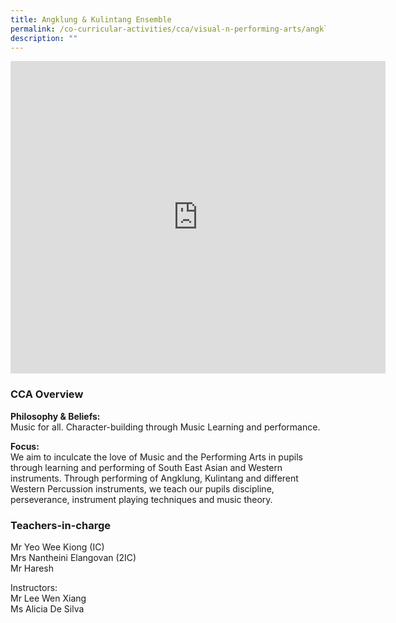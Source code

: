 ```yaml
---
title: Angklung & Kulintang Ensemble
permalink: /co-curricular-activities/cca/visual-n-performing-arts/angklung-n-kulintang-ensemble/
description: ""
---
```

<iframe allowfullscreen="true" height="500" width="600" frameborder="0" src="https://docs.google.com/presentation/d/e/2PACX-1vT2EaZZGm_SG54a7g7ckfUZMN5ubTqottSV3isgUJShtls8I-yeaM4c59XN7OSpqVxtFj7uLMjghj7e/embed?start=false&amp;loop=true&amp;delayms=10000"></iframe>

### CCA Overview

**Philosophy &amp; Beliefs:** <br>
Music for all. Character-building through Music Learning and performance.&nbsp;  

**Focus:**&nbsp;<br>
We aim to inculcate the love of Music and the Performing Arts in pupils through learning and performing of South East Asian and Western instruments. Through performing of Angklung, Kulintang and different Western Percussion instruments, we teach our pupils discipline, perseverance, instrument playing techniques and music theory.&nbsp;&nbsp;

### Teachers-in-charge

Mr Yeo Wee Kiong (IC) <br>
Mrs Nantheini Elangovan (2IC) <br>
Mr Haresh

Instructors: <br>
Mr Lee Wen Xiang&nbsp;<br>
Ms Alicia De Silva